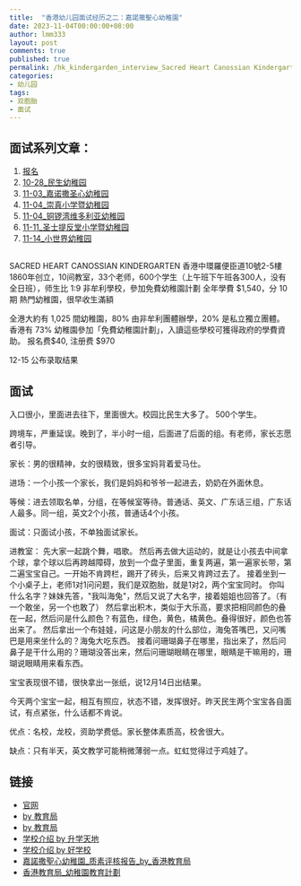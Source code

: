 ```yaml
---
title:  "香港幼儿园面试经历之二：嘉諾撒聖心幼稚園"
date: 2023-11-04T00:00:00+08:00
author: lmm333
layout: post
comments: true
published: true
permalink: /hk_kindergarden_interview_Sacred Heart Canossian Kindergarten/
categories:
- 幼儿园
tags:
- 双胞胎
- 面试
---
```


## 面试系列文章：

1. [报名]()
2. [10-28_民生幼稚园]()
3. [11-03_嘉诺撒圣心幼稚园]()
4. [11-04_崇真小学暨幼稚园]()
5. [11-04_铜锣湾维多利亚幼稚园]()
6. [11-11_圣士提反堂小学暨幼稚园]()
7. [11-14_小世界幼稚园]()


##
SACRED HEART CANOSSIAN KINDERGARTEN
香港中環羅便臣道10號2-5樓
1860年创立，10间教室，33个老师，600个学生（上午班下午班各300人，没有全日班），师生比 1:9
非牟利學校，參加免費幼稚園計劃
全年學費 $1,540，分 10 期
熱門幼稚園，很早收生滿額

全港大約有 1,025 間幼稚園，80% 由非牟利團體辦學，20% 是私立獨立團體。香港有 73% 幼稚園參加「免費幼稚園計劃」，入讀這些學校可獲得政府的學費資助。
报名费$40, 注册费 $970

12-15 公布录取结果

## 面试
入口很小，里面进去往下，里面很大。校园比民生大多了。
500个学生。

跨境车，严重延误。晚到了，半小时一组，后面进了后面的组。有老师，家长志愿者引导。

家长：男的很精神，女的很精致，很多宝妈背着爱马仕。

进场：一个小孩一个家长，我们是妈妈和爷爷一起进去，奶奶在外面休息。

等候：进去领取名单，分组，在等候室等待。普通话、英文、广东话三组，广东话人最多。同一组，英文2个小孩，普通话4个小孩。

面试：只面试小孩，不单独面试家长。

进教室：
先大家一起跳个舞，唱歌。
然后再去做大运动的，就是让小孩去中间拿个球，拿个球以后再跨越障碍，放到一个盘子里面，重复两遍，第一遍家长带，第二遍宝宝自己。一开始不肯跨栏，踢开了砖头，后来又肯跨过去了。
接着坐到一个小桌子上，老师1对1问问题，我们是双胞胎，就是1对2，两个宝宝同时。
你叫什么名字？妹妹先答，"我叫海兔"，然后又说了大名字，接着姐姐也回答了。（有一个敢坐，另一个也敢了）
然后拿出积木，类似于大乐高，要求把相同颜色的叠在一起，然后问是什么颜色？有蓝色，绿色，黄色，橘黄色。叠得很好，颜色也答出来了。
然后拿出一个布娃娃，问这是小朋友的什么部位，海兔答嘴巴，又问嘴巴是用来坐什么的？海兔大吃东西。
接着问珊瑚鼻子在哪里，指出来了，然后问鼻子是干什么用的？珊瑚没答出来，然后问珊瑚眼睛在哪里，眼睛是干嘛用的，珊瑚说眼睛用来看东西。

宝宝表现很不错，很快拿出一张纸，说12月14日出结果。

今天两个宝宝一起，相互有照应，状态不错，发挥很好。昨天民生两个宝宝各自面试，有点紧张，什么话都不肯说。

优点：名校，龙校，资助学费低。家长整体素质高，校舍很大。

缺点：只有半天，英文教学可能稍微薄弱一点。虹虹觉得过于鸡娃了。


## 链接
- [官网](https://www.shck.edu.hk/?lang=zh)
- [by 教育局](https://applications.edb.gov.hk/schoolsearch/schoolinfo.aspx?langno=2&scrn=325970000111)
- [by 教育局](https://kgp2023.azurewebsites.net/edb/schoolinfo.php?schid=5876)
- [学校介绍 by 升学天地](https://www.schooland.hk/kg/shck)
- [学校介绍 by 好学校](https://www.goodschool.hk/%E5%98%89%E8%AB%BE%E6%92%92%E8%81%96%E5%BF%83%E5%B9%BC%E7%A8%9A%E5%9C%92)
- [嘉諾撒聖心幼稚園_质素评核报告_by_香港教育局](https://www.edb.gov.hk/attachment/tc/edu-system/preprimary-kindergarten/quality-assurance-framework/qr/qr-report/SacredHeart_Canossian.pdf)
- [香港教育局_幼稚園教育計劃](https://www.edb.gov.hk/tc/edu-system/preprimary-kindergarten/free-quality-kg-edu/index.html)
